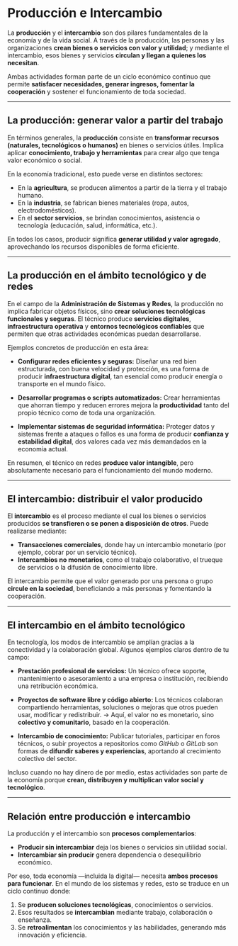 # **Producción e Intercambio**

La **producción** y el **intercambio** son dos pilares fundamentales de la economía y de la vida social.
A través de la producción, las personas y las organizaciones **crean bienes o servicios con valor y utilidad**; y mediante el intercambio, esos bienes y servicios **circulan y llegan a quienes los necesitan**.

Ambas actividades forman parte de un ciclo económico continuo que permite **satisfacer necesidades, generar ingresos, fomentar la cooperación** y sostener el funcionamiento de toda sociedad.

---

## **La producción: generar valor a partir del trabajo**

En términos generales, la **producción** consiste en **transformar recursos (naturales, tecnológicos o humanos)** en bienes o servicios útiles.
Implica aplicar **conocimiento, trabajo y herramientas** para crear algo que tenga valor económico o social.

En la economía tradicional, esto puede verse en distintos sectores:

* En la **agricultura**, se producen alimentos a partir de la tierra y el trabajo humano.
* En la **industria**, se fabrican bienes materiales (ropa, autos, electrodomésticos).
* En el **sector servicios**, se brindan conocimientos, asistencia o tecnología (educación, salud, informática, etc.).

En todos los casos, producir significa **generar utilidad y valor agregado**, aprovechando los recursos disponibles de forma eficiente.

---

## **La producción en el ámbito tecnológico y de redes**

En el campo de la **Administración de Sistemas y Redes**, la producción no implica fabricar objetos físicos, sino **crear soluciones tecnológicas funcionales y seguras**.
El técnico produce **servicios digitales**, **infraestructura operativa** y **entornos tecnológicos confiables** que permiten que otras actividades económicas puedan desarrollarse.

Ejemplos concretos de producción en esta área:

* **Configurar redes eficientes y seguras:**
  Diseñar una red bien estructurada, con buena velocidad y protección, es una forma de producir **infraestructura digital**, tan esencial como producir energía o transporte en el mundo físico.

* **Desarrollar programas o scripts automatizados:**
  Crear herramientas que ahorran tiempo y reducen errores mejora la **productividad** tanto del propio técnico como de toda una organización.

* **Implementar sistemas de seguridad informática:**
  Proteger datos y sistemas frente a ataques o fallos es una forma de producir **confianza y estabilidad digital**, dos valores cada vez más demandados en la economía actual.

En resumen, el técnico en redes **produce valor intangible**, pero absolutamente necesario para el funcionamiento del mundo moderno.

---

## **El intercambio: distribuir el valor producido**

El **intercambio** es el proceso mediante el cual los bienes o servicios producidos **se transfieren o se ponen a disposición de otros**.
Puede realizarse mediante:

* **Transacciones comerciales**, donde hay un intercambio monetario (por ejemplo, cobrar por un servicio técnico).
* **Intercambios no monetarios**, como el trabajo colaborativo, el trueque de servicios o la difusión de conocimiento libre.

El intercambio permite que el valor generado por una persona o grupo **circule en la sociedad**, beneficiando a más personas y fomentando la cooperación.

---

## **El intercambio en el ámbito tecnológico**

En tecnología, los modos de intercambio se amplían gracias a la conectividad y la colaboración global.
Algunos ejemplos claros dentro de tu campo:

* **Prestación profesional de servicios:**
  Un técnico ofrece soporte, mantenimiento o asesoramiento a una empresa o institución, recibiendo una retribución económica.

* **Proyectos de software libre y código abierto:**
  Los técnicos colaboran compartiendo herramientas, soluciones o mejoras que otros pueden usar, modificar y redistribuir.
  → Aquí, el valor no es monetario, sino **colectivo y comunitario**, basado en la cooperación.

* **Intercambio de conocimiento:**
  Publicar tutoriales, participar en foros técnicos, o subir proyectos a repositorios como *GitHub* o *GitLab* son formas de **difundir saberes y experiencias**, aportando al crecimiento colectivo del sector.

Incluso cuando no hay dinero de por medio, estas actividades son parte de la economía porque **crean, distribuyen y multiplican valor social y tecnológico**.

---

## **Relación entre producción e intercambio**

La producción y el intercambio son **procesos complementarios**:

* **Producir sin intercambiar** deja los bienes o servicios sin utilidad social.
* **Intercambiar sin producir** genera dependencia o desequilibrio económico.

Por eso, toda economía —incluida la digital— necesita **ambos procesos para funcionar**.
En el mundo de los sistemas y redes, esto se traduce en un ciclo continuo donde:

1. Se **producen soluciones tecnológicas**, conocimientos o servicios.
2. Esos resultados se **intercambian** mediante trabajo, colaboración o enseñanza.
3. Se **retroalimentan** los conocimientos y las habilidades, generando más innovación y eficiencia.
